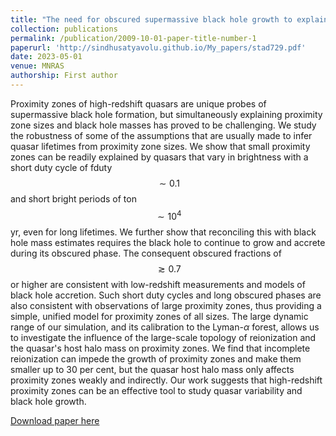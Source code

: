 ```yaml
---
title: "The need for obscured supermassive black hole growth to explain quasar proximity zones in the epoch of reionization"
collection: publications
permalink: /publication/2009-10-01-paper-title-number-1
paperurl: 'http://sindhusatyavolu.github.io/My_papers/stad729.pdf'
date: 2023-05-01
venue: MNRAS
authorship: First author
---
```

Proximity zones of high-redshift quasars are unique probes of supermassive black hole formation, but simultaneously explaining proximity zone sizes and black hole masses has proved to be challenging. We study the robustness of some of the assumptions that are usually made to infer quasar lifetimes from proximity zone sizes. We show that small proximity zones can be readily explained by quasars that vary in brightness with a short duty cycle of fduty $$\sim 0.1$$ and short bright periods of ton $$\sim 10^4$$ yr, even for long lifetimes. We further show that reconciling this with black hole mass estimates requires the black hole to continue to grow and accrete during its obscured phase. The consequent obscured fractions of $$\gtrsim 0.7$$ or higher are consistent with low-redshift measurements and models of black hole accretion. Such short duty cycles and long obscured phases are also consistent with observations of large proximity zones, thus providing a simple, unified model for proximity zones of all sizes. The large dynamic range of our simulation, and its calibration to the Lyman-$\alpha$ forest, allows us to investigate the influence of the large-scale topology of reionization and the quasar's host halo mass on proximity zones. We find that incomplete reionization can impede the growth of proximity zones and make them smaller up to 30 per cent, but the quasar host halo mass only affects proximity zones weakly and indirectly. Our work suggests that high-redshift proximity zones can be an effective tool to study quasar variability and black hole growth.

[Download paper here](http://sindhusatyavolu.github.io/My_papers/stad729.pdf)


